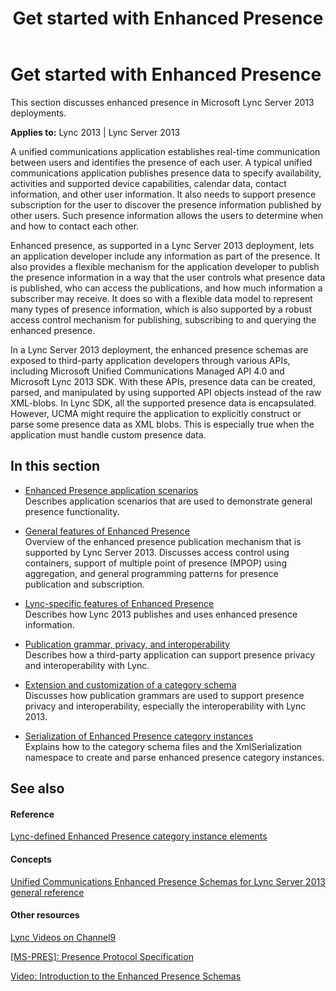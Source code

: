 ﻿---
title: Get started with Enhanced Presence
TOCTitle: Get started
ms:assetid: 65a43945-0be1-4e6e-ade2-e14957dd0ff0
ms:mtpsurl: https://msdn.microsoft.com/en-us/library/Dn454615(v=office.15)
ms:contentKeyID: 57092864
ms.date: 07/24/2014
mtps_version: v=office.15
---

# Get started with Enhanced Presence

This section discusses enhanced presence in Microsoft Lync Server 2013 deployments.


**Applies to:** Lync 2013 | Lync Server 2013

A unified communications application establishes real-time communication between users and identifies the presence of each user. A typical unified communications application publishes presence data to specify availability, activities and supported device capabilities, calendar data, contact information, and other user information. It also needs to support presence subscription for the user to discover the presence information published by other users. Such presence information allows the users to determine when and how to contact each other.

Enhanced presence, as supported in a Lync Server 2013 deployment, lets an application developer include any information as part of the presence. It also provides a flexible mechanism for the application developer to publish the presence information in a way that the user controls what presence data is published, who can access the publications, and how much information a subscriber may receive. It does so with a flexible data model to represent many types of presence information, which is also supported by a robust access control mechanism for publishing, subscribing to and querying the enhanced presence.

In a Lync Server 2013 deployment, the enhanced presence schemas are exposed to third-party application developers through various APIs, including Microsoft Unified Communications Managed API 4.0 and Microsoft Lync 2013 SDK. With these APIs, presence data can be created, parsed, and manipulated by using supported API objects instead of the raw XML-blobs. In Lync SDK, all the supported presence data is encapsulated. However, UCMA might require the application to explicitly construct or parse some presence data as XML blobs. This is especially true when the application must handle custom presence data.

## In this section

  - [Enhanced Presence application scenarios](enhanced-presence-application-scenarios.md)  
    Describes application scenarios that are used to demonstrate general presence functionality.

  - [General features of Enhanced Presence](general-features-of-enhanced-presence.md)  
    Overview of the enhanced presence publication mechanism that is supported by Lync Server 2013. Discusses access control using containers, support of multiple point of presence (MPOP) using aggregation, and general programming patterns for presence publication and subscription.

  - [Lync-specific features of Enhanced Presence](lync-specific-features-of-enhanced-presence.md)  
    Describes how Lync 2013 publishes and uses enhanced presence information.

  - [Publication grammar, privacy, and interoperability](publication-grammar-privacy-and-interoperability.md)  
    Describes how a third-party application can support presence privacy and interoperability with Lync.

  - [Extension and customization of a category schema](extension-and-customization-of-a-category-schema.md)  
    Discusses how publication grammars are used to support presence privacy and interoperability, especially the interoperability with Lync 2013.

  - [Serialization of Enhanced Presence category instances](serialization-of-enhanced-presence-category-instances.md)  
    Explains how to the category schema files and the XmlSerialization namespace to create and parse enhanced presence category instances.

## See also

#### Reference

[Lync-defined Enhanced Presence category instance elements](lync-defined-enhanced-presence-category-instance-elements.md)

#### Concepts

[Unified Communications Enhanced Presence Schemas for Lync Server 2013 general reference](unified-communications-enhanced-presence-schemas-for-lync-server-2013-general-reference.md)

#### Other resources

[Lync Videos on Channel9](http://channel9.msdn.com/tags/lync)

[\[MS-PRES\]: Presence Protocol Specification](http://go.microsoft.com/fwlink/?linkid=195873)

[Video: Introduction to the Enhanced Presence Schemas](http://www.microsoft.com/resources/msdn/en-us/office/media/video/video.html?cid=ldc%26from=mscomldc%26videoid=bda5af63-bcf5-4fa7-8d68-fa936da0c2c9)


